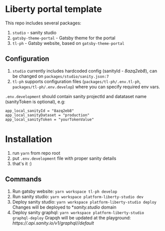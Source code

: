 # Liberty portal template

This repo includes several packages:
1. `studio` - sanity studio
2. `gatsby-theme-portal` - Gatsby theme for the portal
3. `tl-ph` - Gatsby website, based on `gatsby-theme-portal`

## Configuration

1. `studio` currently includes hardcoded config (sanityId - *8azq2eb8*), can be changed on `packages/studio/sanity.json:7`
2. `tl-ph` supports configuration files (`packages/tl-ph/.env.tl-ph`, `packages/tl-ph/.env.develop`) where you can specify required env vars.

`.env.development` should contain sanity projectId and datataset name (sanityToken is optional), e.g:

```
app_local_sanityId = "8azq2eb8"
app_local_sanityDataset = "production"
app_local_sanityToken = "yourTokenValue"
```

# Installation

1. run `yarn` from repo root
2. put `.env.development` file with proper sanity details
2. that's it :)

## Commands

1. Run gatsby website: `yarn workspace tl-ph develop`
2. Run sanity studio: `yarn workspace platform-liberty-studio dev`
3. Deploy sanity studio: `yarn workspace platform-liberty-studio deploy`
Changes will be deployed to **sanity.studio* domain
4. Deploy sanity graphql: `yarn workspace platform-liberty-studio graphql-deploy`
Grapqh will be updated at the playground:
*https://<sanityid>.api.sanity.io/v1/graphql/<datasetName>/default*
